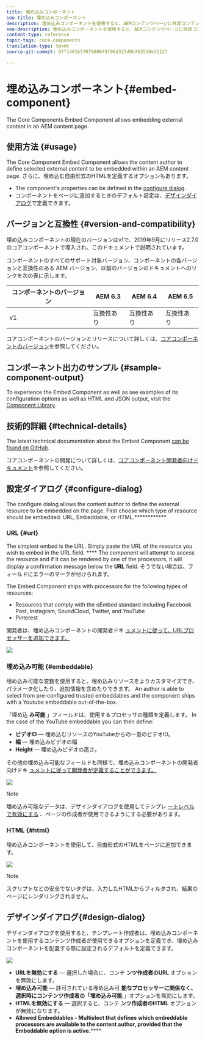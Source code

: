 ```yaml
---
title: 埋め込みコンポーネント
seo-title: 埋め込みコンポーネント
description: 埋め込みコンポーネントを使用すると、AEMコンテンツページに外部コンテンツを埋め込むことができます。
seo-description: 埋め込みコンポーネントを使用すると、AEMコンテンツページに外部コンテンツを埋め込むことができます。
content-type: reference
topic-tags: core-components
translation-type: tm+mt
source-git-commit: 97f1461b57079806f9f96d325d9b763538e32127

---
```



# 埋め込みコンポーネント{#embed-component}

The Core Components Embed Component allows embedding external content in an AEM content page.

## 使用方法 {#usage}

The Core Component Embed Component allows the content author to define selected external content to be embedded within an AEM content page. さらに、埋め込む自由形式のHTMLを定義するオプションもあります。

* The component's properties can be defined in the [configure dialog](#configure-dialog).
* コンポーネントをページに追加するときのデフォルト設定は、[デザインダイアログ](#design-dialog)で定義できます。

## バージョンと互換性 {#version-and-compatibility}

埋め込みコンポーネントの現在のバージョンはv1で、2019年9月にリリース2.7.0のコアコンポーネントで導入され、このドキュメントで説明されています。

コンポーネントのすべてのサポート対象バージョン、コンポーネントの各バージョンと互換性のある AEM バージョン、以前のバージョンのドキュメントへのリンクを次の表に示します。

| コンポーネントのバージョン | AEM 6.3 | AEM 6.4 | AEM 6.5 |
|--- |--- |--- |---|
| v1 | 互換性あり | 互換性あり | 互換性あり |

コアコンポーネントのバージョンとリリースについて詳しくは、[コアコンポーネントのバージョン](versions.md)を参照してください。

## コンポーネント出力のサンプル {#sample-component-output}

To experience the Embed Component as well as see examples of its configuration options as well as HTML and JSON output, visit the [Component Library](http://opensource.adobe.com/aem-core-wcm-components/library/embed.html).

## 技術的詳細 {#technical-details}

The latest technical documentation about the Embed Component [can be found on GitHub](https://github.com/adobe/aem-core-wcm-components/tree/master/content/src/content/jcr_root/apps/core/wcm/components/embed/v1/embed).

コアコンポーネントの開発について詳しくは、[コアコンポーネント開発者向けドキュメント](developing.md)を参照してください。

## 設定ダイアログ {#configure-dialog}

The configure dialog allows the content author to define the external resource to be embedded on the page. First choose which type of resource should be embedded: URL, Embeddable, or HTML.************

### URL {#url}

The simplest embed is the URL. Simply paste the URL of the resource you wish to embed in the URL field. **** The component will attempt to access the resource and if it can be rendered by one of the processors, it will display a confirmation message below the **URL** field. そうでない場合は、フィールドにエラーのマークが付けられます。

The Embed Component ships with processors for the following types of resources:

* Resources that comply with the oEmbed standard including Facebook Post, Instagram, SoundCloud, Twitter, and YouTube[](https://oembed.com/)
* Pinterest

開発者は、埋め込みコンポーネントの開発者ドキ [ュメントに従って、URLプロセッサーを追加できます。](https://github.com/adobe/aem-core-wcm-components/tree/master/content/src/content/jcr_root/apps/core/wcm/components/embed/v1/embed#extending-the-embed-component)

![](assets/screen-shot-2019-09-25-10.08.29.png)

### 埋め込み可能 {#embeddable}

埋め込み可能な変数を使用すると、埋め込みリソースをよりカスタマイズでき、パラメータ化したり、追加情報を含めたりできます。 An author is able to select from pre-configured trusted embeddables and the component ships with a Youtube embeddable out-of-the-box.

「埋め込 **み可能** 」フィールドは、使用するプロセッサの種類を定義します。 In the case of the YouTube embeddable you can then define:

* **ビデオID** — 埋め込むリソースのYouTubeからの一意のビデオID。
* **幅** — 埋め込みビデオの幅
* **Height** — 埋め込みビデオの高さ。

その他の埋め込み可能なフィールドも同様で、埋め込みコンポーネントの開発者向けドキ [ュメントに従って開発者が定義することができます。](https://github.com/adobe/aem-core-wcm-components/tree/master/content/src/content/jcr_root/apps/core/wcm/components/embed/v1/embed#extending-the-embed-component)

![](assets/screen-shot-2019-09-25-10.15.00.png)

>[!NOTE]
>埋め込み可能なデータは、デザインダイアログを使用してテンプレ [ートレベルで有効にする](#design-dialog) 、ページの作成者が使用できるようにする必要があります。

### HTML {#html}

埋め込みコンポーネントを使用して、自由形式のHTMLをページに追加できます。

![](assets/screen-shot-2019-09-25-10.20.00.png)

>[!NOTE]
>スクリプトなどの安全でないタグは、入力したHTMLからフィルタされ、結果のページにレンダリングされません。

## デザインダイアログ{#design-dialog}

デザインダイアログを使用すると、テンプレート作成者は、埋め込みコンポーネントを使用するコンテンツ作成者が使用できるオプションを定義でき、埋め込みコンポーネントを配置する際に設定されるデフォルトを定義できます。

![](assets/screen-shot-2019-09-25-10.25.28.png)

* **URLを無効にする** — 選択した場合に、コンテ **ンツ作成者のURL** オプションを無効にします。
* **埋め込み可能** — 許可されている埋め込み可 **能なプロセッサーに関係なく、選択時にコンテンツ作成者の「埋め込み可能** 」オプションを無効にします。
* **HTMLを無効にする** — 選択すると、コンテ **ンツ作成者のHTML** オプションが無効になります。
* **Allowed Embeddables - Multislect that defines which embeddable processors are available to the content author, provided that the Embeddable option is active.******
